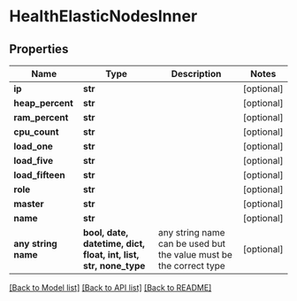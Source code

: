 # HealthElasticNodesInner


## Properties
Name | Type | Description | Notes
------------ | ------------- | ------------- | -------------
**ip** | **str** |  | [optional] 
**heap_percent** | **str** |  | [optional] 
**ram_percent** | **str** |  | [optional] 
**cpu_count** | **str** |  | [optional] 
**load_one** | **str** |  | [optional] 
**load_five** | **str** |  | [optional] 
**load_fifteen** | **str** |  | [optional] 
**role** | **str** |  | [optional] 
**master** | **str** |  | [optional] 
**name** | **str** |  | [optional] 
**any string name** | **bool, date, datetime, dict, float, int, list, str, none_type** | any string name can be used but the value must be the correct type | [optional]

[[Back to Model list]](../README.md#documentation-for-models) [[Back to API list]](../README.md#documentation-for-api-endpoints) [[Back to README]](../README.md)


